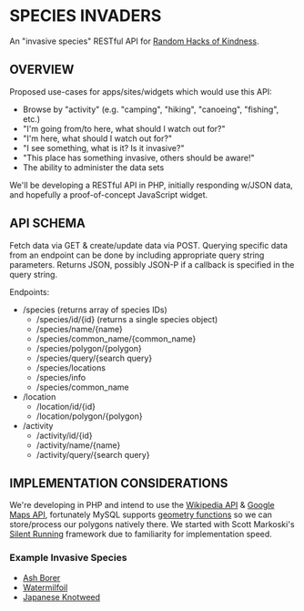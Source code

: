 SPECIES INVADERS
================

An "invasive species" RESTful API for [Random Hacks of Kindness](http://www.rhok.org/problems/invasive-species-identification).

OVERVIEW
--------

Proposed use-cases for apps/sites/widgets which would use this API:

- Browse by "activity" (e.g. "camping", "hiking", "canoeing", "fishing", etc.)
- "I'm going from/to here, what should I watch out for?"
- "I'm here, what should I watch out for?"
- "I see something, what is it? Is it invasive?"
- "This place has something invasive, others should be aware!"
- The ability to administer the data sets

We'll be developing a RESTful API in PHP, initially responding w/JSON data, and hopefully a proof-of-concept JavaScript widget.

API SCHEMA
----------

Fetch data via GET & create/update data via POST. Querying specific data from an endpoint can be done by including appropriate query string parameters. Returns JSON, possibly JSON-P if a callback is specified in the query string.

Endpoints:

- /species (returns array of species IDs)
  - /species/id/{id} (returns a single species object)
  - /species/name/{name}
  - /species/common_name/{common_name}
  - /species/polygon/{polygon}
  - /species/query/{search query}
  - /species/locations
  - /species/info
  - /species/common_name
- /location
  - /location/id/{id}
  - /location/polygon/{polygon}
- /activity
  - /activity/id/{id}
  - /activity/name/{name}
  - /activity/query/{search query}

IMPLEMENTATION CONSIDERATIONS
-----------------------------

We're developing in PHP and intend to use the [Wikipedia API](http://www.mediawiki.org/wiki/API) & [Google Maps API](https://developers.google.com/maps/documentation/), fortunately MySQL supports [geometry functions](http://dev.mysql.com/doc/refman/4.1/en/geometry-property-functions.html) so we can store/process our polygons natively there. We started with Scott Markoski's [Silent Running](https://github.com/smarkoski/sr-framework) framework due to familiarity for implementation speed.

### Example Invasive Species

* [Ash Borer](http://en.wikipedia.org/wiki/Ash_Borer)
* [Watermilfoil](http://en.wikipedia.org/wiki/Watermilfoil)
* [Japanese Knotweed](http://en.wikipedia.org/wiki/Japanese_knot_weed)
